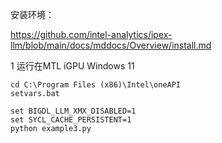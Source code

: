 安装环境：

https://github.com/intel-analytics/ipex-llm/blob/main/docs/mddocs/Overview/install.md

1 运行在MTL iGPU Windows 11
```
cd C:\Program Files (x86)\Intel\oneAPI
setvars.bat

set BIGDL_LLM_XMX_DISABLED=1
set SYCL_CACHE_PERSISTENT=1
python example3.py
```

